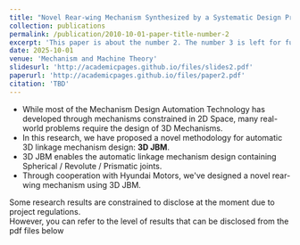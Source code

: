 ```yaml
---
title: "Novel Rear-wing Mechanism Synthesized by a Systematic Design Process Employing Topology Optimization"
collection: publications
permalink: /publication/2010-10-01-paper-title-number-2
excerpt: 'This paper is about the number 2. The number 3 is left for future work.'
date: 2025-10-01
venue: 'Mechanism and Machine Theory'
slidesurl: 'http://academicpages.github.io/files/slides2.pdf'
paperurl: 'http://academicpages.github.io/files/paper2.pdf'
citation: 'TBD'
---
```


- While most of the Mechanism Design Automation Technology has developed through mechanisms constrained in 2D Space, many real-world problems require the design of 3D Mechanisms.  
- In this research, we have proposed a novel methodology for automatic 3D linkage mechanism design: **3D JBM**.  
- 3D JBM enables the automatic linkage mechanism design containing Spherical / Revolute / Prismatic joints.  
- Through cooperation with Hyundai Motors, we've designed a novel rear-wing mechanism using 3D JBM.  

Some research results are constrained to disclose at the moment due to project regulations.  
However, you can refer to the level of results that can be disclosed from the pdf files below
